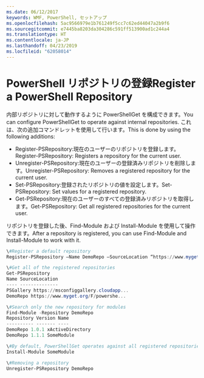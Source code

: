 ```yaml
---
ms.date: 06/12/2017
keywords: WMF, PowerShell, セットアップ
ms.openlocfilehash: 5ac9566979e1b761249f5cc7c62ed44047a2b9f6
ms.sourcegitcommit: e7445ba8203da304286c591ff513900ad1c244a4
ms.translationtype: HT
ms.contentlocale: ja-JP
ms.lasthandoff: 04/23/2019
ms.locfileid: "62058014"
---
```

# <a name="register-a-powershell-repository"></a><span data-ttu-id="d86c4-102">PowerShell リポジトリの登録</span><span class="sxs-lookup"><span data-stu-id="d86c4-102">Register a PowerShell Repository</span></span>
<span data-ttu-id="d86c4-103">内部リポジトリに対して動作するように PowerShellGet を構成できます。</span><span class="sxs-lookup"><span data-stu-id="d86c4-103">You can configure PowerShellGet to operate against internal repositories.</span></span> <span data-ttu-id="d86c4-104">これは、次の追加コマンドレットを使用して行います。</span><span class="sxs-lookup"><span data-stu-id="d86c4-104">This is done by using the following additions:</span></span>
- <span data-ttu-id="d86c4-105">Register-PSRepository:現在のユーザーのリポジトリを登録します。</span><span class="sxs-lookup"><span data-stu-id="d86c4-105">Register-PSRepository: Registers a repository for the current user.</span></span>
- <span data-ttu-id="d86c4-106">Unregister-PSRepository:現在のユーザーの登録済みリポジトリを削除します。</span><span class="sxs-lookup"><span data-stu-id="d86c4-106">Unregister-PSRepository: Removes a registered repository for the current user.</span></span>
- <span data-ttu-id="d86c4-107">Set-PSRepository:登録されたリポジトリの値を設定します。</span><span class="sxs-lookup"><span data-stu-id="d86c4-107">Set-PSRepository: Set values for a registered repository.</span></span>
- <span data-ttu-id="d86c4-108">Get-PSRepository:現在のユーザーのすべての登録済みリポジトリを取得します。</span><span class="sxs-lookup"><span data-stu-id="d86c4-108">Get-PSRepository: Get all registered repositories for the current user.</span></span>

<span data-ttu-id="d86c4-109">リポジトリを登録した後、Find-Module および Install-Module を使用して操作できます。</span><span class="sxs-lookup"><span data-stu-id="d86c4-109">After a repository is registered, you can use Find-Module and Install-Module to work with it.</span></span>

```powershell
\#Register a default repository
Register-PSRepository –Name DemoRepo –SourceLocation “https://www.myget.org/F/powershellgetdemo/api/v2” –PublishLocation “<https://www.myget.org/F/powershellgetdemo/api/v2>/package” –InstallationPolicy –Trusted

\#Get all of the registered repositories
Get-PSRepository
Name SourceLocation
---- --------------
PSGallery https://msconfiggallery.cloudapp...
DemoRepo https://www.myget.org/F/powershe...

\#Search only the new repository for modules
Find-Module -Repository DemoRepo
Repository Version Name
---------- ------- ----
DemoRepo 1.0.1 xActiveDirectory
DemoRepo 1.1.1 SomeModule

\#By default, PowerShellGet operates against all registered repositories when none is specified. In this example, the “SomeModule” module is installed from the DemoRepo.
Install-Module SomeModule

\#Removing a repository
Unregister-PSRepository DemoRepo
```
